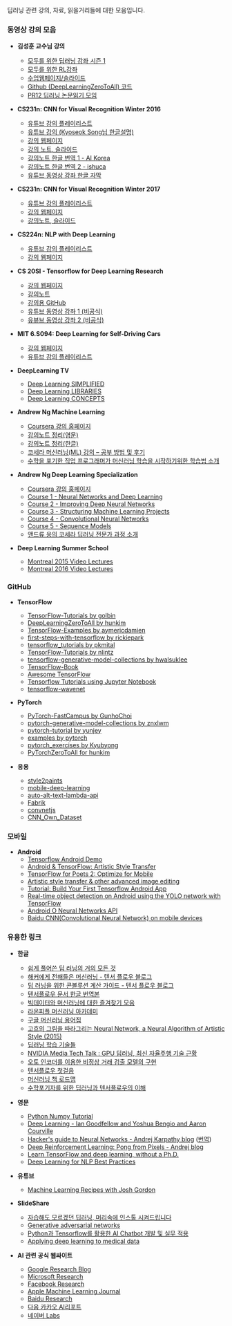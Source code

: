 딥러닝 관련 강의, 자료, 읽을거리들에 대한 모음입니다. 


###  동영상 강의 모음
- **김성훈 교수님 강의**
  - [모두를 위한 딥러닝 강좌 시즌 1](https://www.youtube.com/playlist?list=PLlMkM4tgfjnLSOjrEJN31gZATbcj_MpUm)
  - [모두를 위한 RL강좌](https://www.youtube.com/watch?v=dZ4vw6v3LcA&list=PLlMkM4tgfjnKsCWav-Z2F-MMFRx-2gMGG&index=1)
  - [수업웹페이지/슬라이드](https://hunkim.github.io/ml/)
  - [Github (DeepLearningZeroToAll) 코드](https://github.com/hunkim/DeepLearningZeroToAll/)
  - [PR12 딥러닝 논문읽기 모임](https://www.youtube.com/playlist?list=PLlMkM4tgfjnJhhd4wn5aj8fVTYJwIpWkS)

- **CS231n: CNN for Visual Recognition Winter 2016**
  - [유튜브 강의 플레이리스트](https://www.youtube.com/watch?v=NfnWJUyUJYU&list=PLkt2uSq6rBVctENoVBg1TpCC7OQi31AlC)
  - [유튜브 강의 (Kyoseok Song님 한글설명)](https://www.youtube.com/playlist?list=PL1Kb3QTCLIVtyOuMgyVgT-OeW0PYXl3j5)
  - [강의 웹페이지](http://cs231n.stanford.edu/2016/)
  - [강의 노트, 슬라이드](http://cs231n.stanford.edu/2016/syllabus)
  - [강의노트 한글 번역 1 - AI Korea](http://aikorea.org/cs231n/)
  - [강의노트 한글 번역 2 - ishuca](http://ishuca.tistory.com/category/CS231n)
  - [유튜브 동영상 강좌 한글 자막](https://github.com/aikorea/cs231n/tree/master/captions/Ko)

- **CS231n: CNN for Visual Recognition Winter 2017**
  - [유튜브 강의 플레이리스트](https://www.youtube.com/playlist?list=PLC1qU-LWwrF64f4QKQT-Vg5Wr4qEE1Zxk)
  - [강의 웹페이지](http://cs231n.stanford.edu/2017/)
  - [강의노트, 슬라이드](http://cs231n.stanford.edu/2017/syllabus)

- **CS224n: NLP with Deep Learning**
  - [유튜브 강의 플레이리스트](https://www.youtube.com/playlist?list=PL3FW7Lu3i5Jsnh1rnUwq_TcylNr7EkRe6)
  - [강의 웹페이지](http://web.stanford.edu/class/cs224n/)

- **CS 20SI - Tensorflow for Deep Learning Research**
  - [강의 웹페이지](https://web.stanford.edu/class/cs20si/)
  - [강의노트](http://web.stanford.edu/class/cs20si/syllabus.html)
  - [강의용 GitHub](https://github.com/chiphuyen/stanford-tensorflow-tutorials)
  - [유튜브 동영상 강좌 1 (비공식)](https://www.youtube.com/playlist?list=PLIDllPt3EQZoS8gCP3cw273Cq9puuPLTg)
  - [유뷰브 동영상 강좌 2 (비공식)](https://www.youtube.com/channel/UCMq6IdbXar_KtYixMS_wHcQ/videos)

- **MIT 6.S094: Deep Learning for Self-Driving Cars**
  - [강의 웹페이지](http://selfdrivingcars.mit.edu)
  - [유튜브 강의 플레이리스트](https://www.youtube.com/playlist?list=PLrAXtmErZgOeiKm4sgNOknGvNjby9efdf)

- **DeepLearning TV**
  - [Deep Learning SIMPLIFIED](https://www.youtube.com/playlist?list=PLjJh1vlSEYgvGod9wWiydumYl8hOXixNu)
  - [Deep Learning LIBRARIES](https://www.youtube.com/playlist?list=PLjJh1vlSEYgspxwsa5be5TVm3n9JNNC9G)
  - [Deep Learning CONCEPTS](https://www.youtube.com/playlist?list=PLjJh1vlSEYgvZ3ze_4pxKHNh1g5PId36-)

- **Andrew Ng Machine Learning**
  - [Coursera 강의 홈페이지](https://www.coursera.org/learn/machine-learning)
  - [강의노트 정리(영문)](http://www.holehouse.org/mlclass/)
  - [강의노트 정리(한글)](https://wikidocs.net/book/587)
  - [코세라 머신러닝(ML) 강의 – 공부 방법 및 후기](https://www.uturtle.com/blog/archives/619)
  - [수학을 포기한 직업 프로그래머가 머신러닝 학습을 시작하기위한 학습법 소개](http://www.moreagile.net/2015/05/how-to-start-machine-learning-study.html)

- **Andrew Ng Deep Learning Specialization**
  - [Coursera 강의 홈페이지](https://www.coursera.org/specializations/deep-learning)
  - [Course 1 - Neural Networks and Deep Learning](https://www.coursera.org/learn/neural-networks-deep-learning)
  - [Course 2 - Improving Deep Neural Networks](https://www.coursera.org/learn/deep-neural-network)
  - [Course 3 - Structuring Machine Learning Projects](https://www.coursera.org/learn/machine-learning-projects)
  - [Course 4 - Convolutional Neural Networks](https://www.coursera.org/learn/convolutional-neural-networks)
  - [Course 5 - Sequence Models](https://www.coursera.org/learn/nlp-sequence-models)
  - [앤드류 응의 코세라 딥러닝 전문가 과정 소개](http://1boon.kakao.com/kakao-it/kakaoaireport_07)

- **Deep Learning Summer School**
  - [Montreal 2015 Video Lectures](http://videolectures.net/deeplearning2015_montreal/)
  - [Montreal 2016 Video Lectures](http://videolectures.net/deeplearning2016_montreal/)


### GitHub

- **TensorFlow**
  - [TensorFlow-Tutorials by golbin](https://github.com/golbin/TensorFlow-Tutorials)
  - [DeepLearningZeroToAll by hunkim](https://github.com/hunkim/DeepLearningZeroToAll/)
  - [TensorFlow-Examples by aymericdamien](https://github.com/aymericdamien/TensorFlow-Examples)
  - [first-steps-with-tensorflow by rickiepark](https://github.com/rickiepark/first-steps-with-tensorflow)
  - [tensorflow_tutorials by pkmital](https://github.com/pkmital/tensorflow_tutorials)
  - [TensorFlow-Tutorials by nlintz](https://github.com/nlintz/TensorFlow-Tutorials)
  - [tensorflow-generative-model-collections by hwalsuklee](https://github.com/hwalsuklee/tensorflow-generative-model-collections)
  - [TensorFlow-Book](https://github.com/BinRoot/TensorFlow-Book)
  - [Awesome TensorFlow](https://github.com/jtoy/awesome-tensorflow)
  - [Tensorflow Tutorials using Jupyter Notebook](https://github.com/sjchoi86/Tensorflow-101)
  - [tensorflow-wavenet](https://github.com/ibab/tensorflow-wavenet)

- **PyTorch**
  - [PyTorch-FastCampus by GunhoChoi](https://github.com/GunhoChoi/PyTorch-FastCampus)
  - [pytorch-generative-model-collections by znxlwm](https://github.com/znxlwm/pytorch-generative-model-collections)
  - [pytorch-tutorial by yunjey](https://github.com/yunjey/pytorch-tutorial.git)
  - [examples by pytorch](https://github.com/pytorch/examples)
  - [pytorch_exercises by Kyubyong](https://github.com/Kyubyong/pytorch_exercises)
  - [PyTorchZeroToAll for hunkim](https://github.com/hunkim/PyTorchZeroToAll)

- **응용**
  - [style2paints](https://github.com/lllyasviel/style2paints)
  - [mobile-deep-learning](https://github.com/baidu/mobile-deep-learning)
  - [auto-alt-text-lambda-api](https://github.com/abhisuri97/auto-alt-text-lambda-api)
  - [Fabrik](https://github.com/Cloud-CV/Fabrik)
  - [convnetjs](https://github.com/karpathy/convnetjs)
  - [CNN_Own_Dataset](https://github.com/YeongHyeon/CNN_Own_Dataset)


### 모바일

- **Android**
  - [Tensorflow Android Demo](https://github.com/tensorflow/tensorflow/tree/master/tensorflow/examples/android)
  - [Android & TensorFlow: Artistic Style Transfer](https://codelabs.developers.google.com/codelabs/tensorflow-style-transfer-android/index.html?index=..%2F..%2Fio2017#0)
  - [TensorFlow for Poets 2: Optimize for Mobile](https://codelabs.developers.google.com/codelabs/tensorflow-for-poets-2/#0)
  - [Artistic style transfer & other advanced image editing](https://codelabs.developers.google.com/codelabs/android-style-transfer/#0)
  - [Tutorial: Build Your First Tensorflow Android App](https://omid.al/posts/2017-02-20-Tutorial-Build-Your-First-Tensorflow-Android-App.html)
  - [Real-time object detection on Android using the YOLO network with TensorFlow](https://github.com/natanielruiz/android-yolo)
  - [Android O Neural Networks API](https://developer.android.com/ndk/guides/neuralnetworks/index.html)
  - [Baidu CNN(Convolutional Neural Network) on mobile devices](https://github.com/baidu/mobile-deep-learning)


### 유용한  링크

- **한글**
  - [쉽게 풀어쓴 딥 러닝의 거의 모든 것](http://slownews.kr/41461)
  - [해커에게 전해들은 머신러닝 - 텐서 플로우 블로그](https://tensorflow.blog/2016/10/31/%ED%95%B4%EC%BB%A4%EC%97%90%EA%B2%8C-%EC%A0%84%ED%95%B4%EB%93%A4%EC%9D%80-%EB%A8%B8%EC%8B%A0%EB%9F%AC%EB%8B%9D/)
  - [딥 러닝을 위한 콘볼루션 계산 가이드 - 텐서 플로우 블로그](https://tensorflow.blog/a-guide-to-convolution-arithmetic-for-deep-learning/#ch2-3)
  - [텐서플로우 문서 한글 번역본](https://www.gitbook.com/book/tensorflowkorea/tensorflow-kr/details)
  - [빅데이터와 머신러닝에 대한 즐겨찾기 모음](http://ddmix.blogspot.kr/2015/11/favorites-bigdata-ml.html)
  - [라온피플 머신러닝 아카데미](http://laonple.blog.me/220463627091)
  - [구글 머신러닝 용어집](https://developers.google.com/machine-learning/glossary/)
  - [고흐의 그림을 따라그리는 Neural Network, a Neural Algorithm of Artistic Style (2015)](http://sanghyukchun.github.io/92/)
  - [딥러닝 학습 기술들](https://ratsgo.github.io/deep%20learning/2017/04/22/NNtricks/)
  - [NVIDIA Media Tech Talk : GPU 딥러닝, 최신 자율주행 기술 근황](http://drmola.com/pc_column/236811)
  - [오토 인코더를 이용한 비정상 거래 검출 모델의 구현](http://bcho.tistory.com/m/1197)
  - [텐서플로우 첫걸음](https://tensorflow.blog/2016/04/28/first-contact-with-tensorflow/)
  - [머신러닝 책 로드맵](https://www.mindmeister.com/812276967/)
  - [수학포기자를 위한 딥러닝과 텐서플로우의 이해](http://bcho.tistory.com/1208)

- **영문**
  - [Python Numpy Tutorial](http://cs231n.github.io/python-numpy-tutorial/)
  - [Deep Learning - Ian Goodfellow and Yoshua Bengio and Aaron Courville](http://www.deeplearningbook.org/)
  - [Hacker's guide to Neural Networks - Andrej Karpathy blog](http://karpathy.github.io/neuralnets/) ([번역](https://tensorflow.blog/2016/09/13/%ED%95%B4%EC%BB%A4%EA%B0%80-%EC%95%8C%EB%A0%A4%EC%A3%BC%EB%8A%94-%EB%89%B4%EB%9F%B4-%EB%84%A4%ED%8A%B8%EC%9B%8C%ED%81%AC/))
  - [Deep Reinforcement Learning: Pong from Pixels - Andrej blog](http://karpathy.github.io/2016/05/31/rl/)
  - [Learn TensorFlow and deep learning, without a Ph.D.](https://cloud.google.com/blog/big-data/2017/01/learn-tensorflow-and-deep-learning-without-a-phd)
  - [Deep Learning for NLP Best Practices](http://ruder.io/deep-learning-nlp-best-practices/)

- **유튜브**
  - [Machine Learning Recipes with Josh Gordon](https://www.youtube.com/playlist?list=PLOU2XLYxmsIIuiBfYad6rFYQU_jL2ryal)

- **SlideShare**
  - [자습해도 모르겠던 딥러닝, 머리속에 인스톨 시켜드립니다](https://www.slideshare.net/yongho/ss-79607172)
  - [Generative adversarial networks](https://www.slideshare.net/YunjeyChoi/generative-adversarial-networks-75916964)
  - [Python과 Tensorflow를 활용한 AI Chatbot 개발 및 실무 적용](https://www.slideshare.net/healess/python-tensorflow-ai-chatbot)
  - [Applying deep learning to medical data](https://www.slideshare.net/hyunseokmin/applying-deep-learning-to-medical-data)

- **AI 관련 공식 웹싸이트**
  - [Google Research Blog](https://research.googleblog.com)
  - [Microsoft Research](https://www.microsoft.com/en-us/research/)
  - [Facebook Research](https://research.fb.com) 
  - [Apple Machine Learning Journal](https://machinelearning.apple.com)
  - [Baidu Research](http://research.baidu.com)
  - [다음 카카오 AI리포트](https://brunch.co.kr/magazine/kakaoaireport)
  - [네이버 Labs](http://www.naverlabs.com/newsroom.html)
